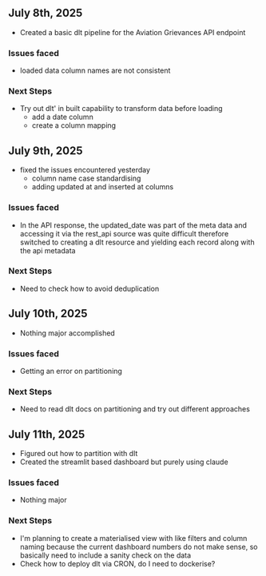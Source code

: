 ## July 8th, 2025
- Created a basic dlt pipeline for the Aviation Grievances API endpoint

### Issues faced
- loaded data column names are not consistent

### Next Steps
- Try out dlt' in built capability to transform data before loading
    - add a date column
    - create a column mapping 

## July 9th, 2025
- fixed the issues encountered yesterday
    - column name case standardising
    - adding updated at and inserted at columns


### Issues faced
- In the API response, the updated_date was part of the meta data and accessing it via the rest_api source was quite difficult therefore switched to creating a dlt resource and yielding each record along with the api metadata

### Next Steps
- Need to check how to avoid deduplication


## July 10th, 2025
- Nothing major accomplished

### Issues faced
- Getting an error on partitioning

### Next Steps
- Need to read dlt docs on partitioning and try out different approaches

## July 11th, 2025
- Figured out how to partition with dlt
- Created the streamlit based dashboard but purely using claude

### Issues faced
- Nothing major

### Next Steps
- I'm planning to create a materialised view with like filters and column naming because the current dashboard numbers do not make sense, so basically need to include a sanity check on the data
- Check how to deploy dlt via CRON, do I need to dockerise?